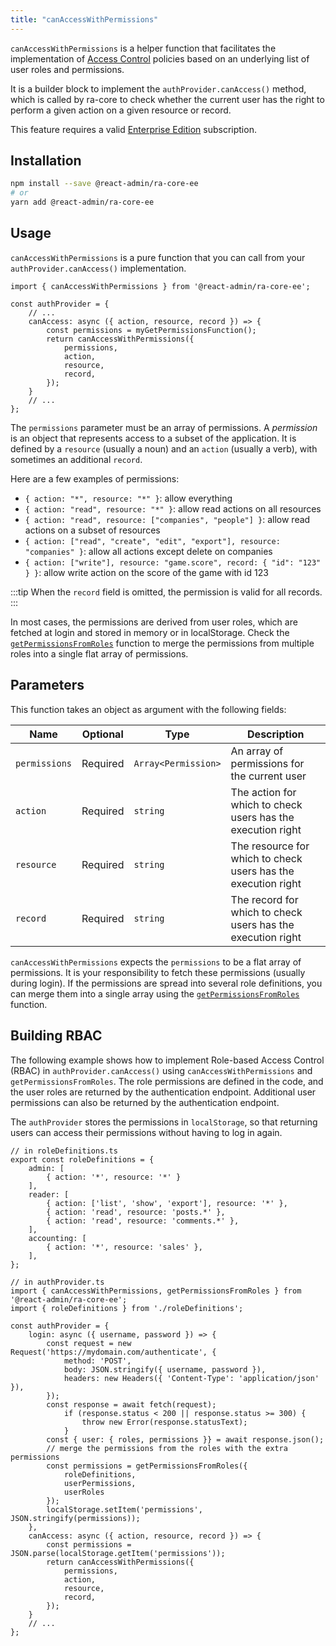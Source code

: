 ```yaml
---
title: "canAccessWithPermissions"
---
```


`canAccessWithPermissions` is a helper function that facilitates the implementation of [Access Control](./Permissions.md#access-control) policies based on an underlying list of user roles and permissions.

It is a builder block to implement the `authProvider.canAccess()` method,  which is called by ra-core to check whether the current user has the right to perform a given action on a given resource or record.

This feature requires a valid [Enterprise Edition](https://marmelab.com/ra-enterprise/) subscription.

## Installation

```bash
npm install --save @react-admin/ra-core-ee
# or
yarn add @react-admin/ra-core-ee
```

## Usage

`canAccessWithPermissions` is a pure function that you can call from your `authProvider.canAccess()` implementation.

```tsx
import { canAccessWithPermissions } from '@react-admin/ra-core-ee';

const authProvider = {
    // ...
    canAccess: async ({ action, resource, record }) => {    
        const permissions = myGetPermissionsFunction();
        return canAccessWithPermissions({
            permissions,
            action,
            resource,
            record,
        });
    }
    // ...
};
```

The `permissions` parameter must be an array of permissions. A *permission* is an object that represents access to a subset of the application. It is defined by a `resource` (usually a noun) and an `action` (usually a verb), with sometimes an additional `record`.

Here are a few examples of permissions:

- `{ action: "*", resource: "*" }`: allow everything
- `{ action: "read", resource: "*" }`: allow read actions on all resources
- `{ action: "read", resource: ["companies", "people"] }`: allow read actions on a subset of resources
- `{ action: ["read", "create", "edit", "export"], resource: "companies" }`: allow all actions except delete on companies
- `{ action: ["write"], resource: "game.score", record: { "id": "123" } }`: allow write action on the score of the game with id 123

:::tip
When the `record` field is omitted, the permission is valid for all records.
:::

In most cases, the permissions are derived from user roles, which are fetched at login and stored in memory or in localStorage. Check the [`getPermissionsFromRoles`](./getPermissionsFromRoles.md) function to merge the permissions from multiple roles into a single flat array of permissions.

## Parameters

This function takes an object as argument with the following fields:

| Name | Optional | Type | Description
| - | - | - | - |
| `permissions` | Required | `Array<Permission>` | An array of permissions for the current user
| `action` | Required | `string` | The action for which to check users has the execution right
| `resource` | Required | `string` | The resource for which to check users has the execution right
| `record` | Required | `string` | The record for which to check users has the execution right

`canAccessWithPermissions` expects the `permissions` to be a flat array of permissions. It is your responsibility to fetch these permissions (usually during login). If the permissions are spread into several role definitions, you can merge them into a single array using the [`getPermissionsFromRoles`](./getPermissionsFromRoles.md) function.

## Building RBAC

The following example shows how to implement Role-based Access Control (RBAC) in `authProvider.canAccess()` using `canAccessWithPermissions` and `getPermissionsFromRoles`. The role permissions are defined in the code, and the user roles are returned by the authentication endpoint. Additional user permissions can also be returned by the authentication endpoint.

The `authProvider` stores the permissions in `localStorage`, so that returning users can access their permissions without having to log in again.

```tsx
// in roleDefinitions.ts
export const roleDefinitions = {
    admin: [
        { action: '*', resource: '*' }
    ],
    reader: [
        { action: ['list', 'show', 'export'], resource: '*' },
        { action: 'read', resource: 'posts.*' },
        { action: 'read', resource: 'comments.*' },
    ],
    accounting: [
        { action: '*', resource: 'sales' },
    ],
};

// in authProvider.ts
import { canAccessWithPermissions, getPermissionsFromRoles } from '@react-admin/ra-core-ee';
import { roleDefinitions } from './roleDefinitions';

const authProvider = {
    login: async ({ username, password }) => {
        const request = new Request('https://mydomain.com/authenticate', {
            method: 'POST',
            body: JSON.stringify({ username, password }),
            headers: new Headers({ 'Content-Type': 'application/json' }),
        });
        const response = await fetch(request);
            if (response.status < 200 || response.status >= 300) {
                throw new Error(response.statusText);
            }
        const { user: { roles, permissions }} = await response.json();
        // merge the permissions from the roles with the extra permissions
        const permissions = getPermissionsFromRoles({
            roleDefinitions,
            userPermissions,
            userRoles
        });
        localStorage.setItem('permissions', JSON.stringify(permissions));
    },
    canAccess: async ({ action, resource, record }) => {    
        const permissions = JSON.parse(localStorage.getItem('permissions'));
        return canAccessWithPermissions({
            permissions,
            action,
            resource,
            record,
        });
    }
    // ...
};
```
